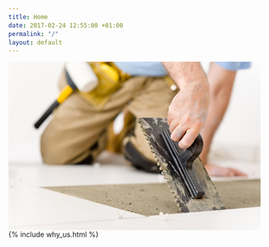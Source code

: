 ```yaml
---
title: Home
date: 2017-02-24 12:55:00 +01:00
permalink: "/"
layout: default
---
```


<div class="theme-page padding-bottom-70">
    <div class="row margin-top-70">
        <div class="column column-1-2 align-center re-preload">
            <div class="image-wrapper">
                <img src="/assets/images/samples/750x500/image_03.jpg" alt="" class="radius" style="display: block;">
            </div>
        </div>
        {% include why_us.html %}
    </div>
</div>
